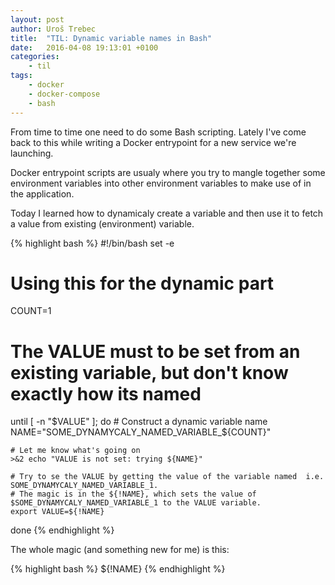 ```yaml
---
layout: post
author: Uroš Trebec
title:  "TIL: Dynamic variable names in Bash"
date:   2016-04-08 19:13:01 +0100
categories:
    - til
tags:
    - docker
    - docker-compose
    - bash
---
```


From time to time one need to do some Bash scripting. Lately I've come back to this while writing a Docker entrypoint for a new service we're launching.

Docker entrypoint scripts are usualy where you try to mangle together some environment variables into other environment variables to make use of in the application.

Today I learned how to dynamicaly create a variable and then use it to fetch a value from existing (environment) variable.

{% highlight bash %}
#!/bin/bash
set -e

# Using this for the dynamic part
COUNT=1

# The VALUE must to be set from an existing variable, but don't know exactly how its named
until [ -n "$VALUE" ]; do
    # Construct a dynamic variable name
    NAME="SOME_DYNAMYCALY_NAMED_VARIABLE_${COUNT}"

    # Let me know what's going on
    >&2 echo "VALUE is not set: trying ${NAME}"

    # Try to se the VALUE by getting the value of the variable named  i.e. SOME_DYNAMYCALY_NAMED_VARIABLE_1.
    # The magic is in the ${!NAME}, which sets the value of $SOME_DYNAMYCALY_NAMED_VARIABLE_1 to the VALUE variable.
    export VALUE=${!NAME}
done
{% endhighlight %}

The whole magic (and something new for me) is this:

{% highlight bash %}
${!NAME}
{% endhighlight %}

